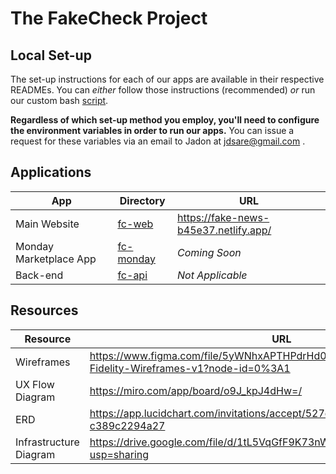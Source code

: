 # The FakeCheck Project

## Local Set-up

The set-up instructions for each of our apps are available in their respective READMEs. You can _either_ follow those instructions (recommended) _or_ run our custom bash [script](./run.sh).

**Regardless of which set-up method you employ, you'll need to configure the environment variables in order to run our apps.** You can issue a request for these variables via an email to Jadon at [jdsare@gmail.com](mailto:jdsare@gmail.com) .

## Applications

| App  | Directory | URL     |
| ---------- | ---------- | ---------- |
| Main Website  | [fc-web](./fc-web/) |  https://fake-news-b45e37.netlify.app/ |
| Monday Marketplace App | [fc-monday](./fc-monday/) | _Coming Soon_ |
| Back-end | [fc-api](./fc-api/) | _Not Applicable_ |

## Resources 

| Resource   | URL     |
| ---------- | ------- |
| Wireframes  |  https://www.figma.com/file/5yWNhxAPTHPdrHd0U5X2QEFakeCheck-High-Fidelity-Wireframes-v1?node-id=0%3A1 |
| UX Flow Diagram | https://miro.com/app/board/o9J_kpJ4dHw=/ |
| ERD | https://app.lucidchart.com/invitations/accept/527e1e63-d836-49d4-8b2e-c389c2294a27 |
| Infrastructure Diagram | https://drive.google.com/file/d/1tL5VqGfF9K73nWqdyFTNIqNhhN7EQQF9/view?usp=sharing |

